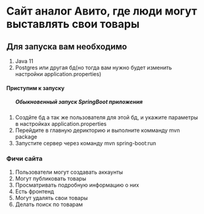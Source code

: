 <h1>Сайт аналог Авито, где люди могут выставлять свои товары</h1>

<h2>Для запуска вам необходимо</h2>
<ol>
    <li>Java 11</li>
    <li>Postgres или другая бд(но тогда вам нужно будет изменить настройки application.properties)</li>
</ol>

<h4>Приступим к запуску</h4>
<ol>
    <h5>Обыкновенный запуск SpringBoot приложения</h5>
    <li>Создйте бд а так же пользователя для этой бд, и укажите параметры в настройках application.properties</li>
    <li>Перейдите в главную дерикторию и выполните комманду mvn package</li>
    <li>Запустите сервер через команду mvn spring-boot:run</li>
</ol>


<h3>Фичи сайта</h3>
<ol>
    <li>Пользователи могут создавать аккаунты</li>
    <li>Могут публиковать товары</li>
    <li>Просматривать подробную информацию о них</li>
    <li>Есть фронтенд</li>
    <li>Могут удалять свои товары</li>
    <li>Делать поиск по товарам</li>
</ol>
